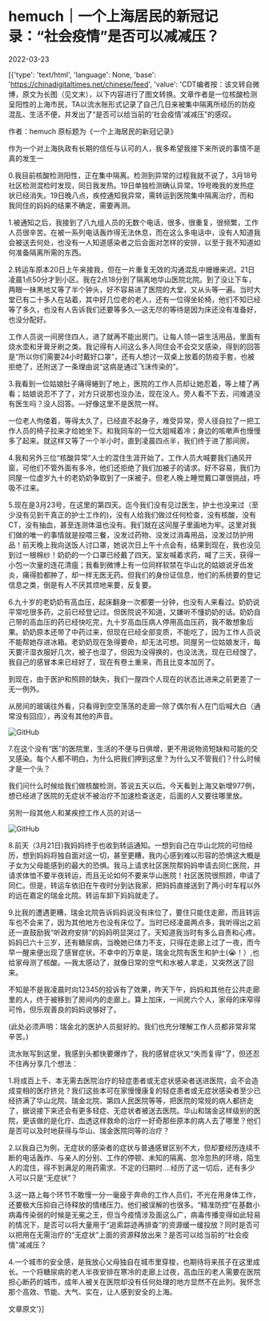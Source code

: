 # hemuch｜一个上海居民的新冠记录：“社会疫情”是否可以减减压？

2022-03-23

[{'type': 'text/html', 'language': None, 'base': 'https://chinadigitaltimes.net/chinese/feed', 'value': 'CDT编者按：该文转自微博，原文为长图（见文末），以下内容进行了图文转换。文章作者是一位核酸检测呈阳性的上海市民，TA以流水账形式记录了自己几日来被集中隔离所经历的防疫混乱、生活不便，并发出了“是否可以给当前的‘社会疫情’减减压”的感叹。

作者：hemuch    原标题为《一个上海居民的新冠记录》

作为一个对上海执政有长期的信任与认可的人，我多希望我接下来所说的事情不是真的发生一

0.我目前核酸检测阳性，正在集中隔离。检测到异常的过程我就不说了，3月18号社区检测混检时发现，同日我发热。19日单独检测确认异常。19号晚我的发热症状已经消失。19日晚八点，疾控通知我异常，需转运到医院集中隔离治疗，而和我同住的妈妈的结果不确定，需要再测。

1.被通知之后，我接到了八九组人员的无数个电话，很多，很重复，很频繁，工作人员很辛苦。在被一系列电话轰炸得无法休息，而在这么多电话中，没有人知道我会被送去何处，也没有一人知道感染者之后会面对怎样的安排，以至于我不知道如何准备隔离所需的东西。

2.转运车原本20日上午来接我，但在一片重复无效的沟通混乱中姗姗来迟。21日凌晨1点50分才到小区。我在2点18分到了隔离地华山医院北院。到了没让下车，两眼一抹黑地又等了半个钟头，好不容易进了医院的大堂，又从头等一遍。当时大堂已有二十多人在站着，其中好几位老的老人，还有一位得坐轮椅，他们不知已经等了多久，也没有人告诉我们还要等多久—这无尽的等待是因为床还没有准备好，也没分配好。

工作人员说一间房住四人，进了就再不能出房门。让每人领一袋生活用品，里面有烧水壶和牙膏牙刷之类。我记得有人问这么多人同住会不会交叉感染，得到的回答是“所以你们需要24小时戴好口罩”，还有人想讨一双桌上放着的防疫手套，也被拒绝了，还附送了一条理由说“这病是通过飞沫传染的”。

3.我看到一位姑娘肚子痛得蜷到了地上，医院的工作人员却让她忍着，等上楼了再看；姑娘说忍不了了，对方只说那也没办法，现在没人。旁人看不下去，问难道没有医生吗？没人回答。—好像这里不是医院一样。

一位老人佝偻着，等得太久了，已经直不起身子，难受异常，旁人径自拉了一把工作人员的椅子拉来才给她坐下。和我同车的一位大姐喊着冷；身边的咳嗽声也慢慢多了起来。就这样又等了一个半小时，直到凌晨四点半，我们终于进了那间房。

4.我和另外三位“核酸异常”人士的混住生涯开始了。工作人员大喊要我们通风开窗，可他们不管外面有多冷，他们还拒绝了我们加被子的请求。好不容易，我们为同屋一位虚岁九十的老奶奶争取到了一床被子。但老人晚上睡觉戴口罩很挑战，呼吸不过来。

5.现在是3月23号，在这里的第四天。迄今我们没有见过医生，护士也没来过（至少没有见到干真正的护士工作的)，没有人给我们做过任何检查，没有核酸，没有CT，没有抽血，甚至连测体温也没有。我们就在这间屋子里画地为牢。这里对我们做的唯一的事情就是投喂三餐，没发过药物、没发过消毒用品，没发过防护用品！前天晚上我向送饭人讨口罩，她说次日上午十点会有，结果到现在，我也没见到过一根棉纱！奶奶的一个口罩已经戴了四天。室友喊着求药，喊了三天，获得一小包一次量的连花清瘟；我看到微博上有一位同样软禁在华山北的姑娘说牙齿发炎，痛得脸都肿了，却一样无医无药。但我们的身份证信息，他们的系统要的登记信息之类，倒是有人不厌其烦地来要，反复要。

6.九十岁的老奶奶有高血压，起床翻身一次都要一分钟，也没有人来看过。奶奶说平常吃很多药，之前已经登记过。但医院说不知道，又嫌听不懂奶奶的话。奶奶自己带的高血压的药已经快吃完，九十岁高血压病人停用高血压药，我不敢想象后果。奶奶原本还带了中药过来，但现在已经全部变质，不能吃了，因为工作人员说不能帮她存进冰箱。老奶奶现在急得要命，却无法可想。同屋另一位姑娘发汗，每天要汗湿衣服好几次，被子也湿了，但因为没得换的，也没法洗，现在已经馊了。我自己的感冒本来已经好了，现在有卷土重来，而且比变本加厉了。

到现在，由于医护和照顾的缺失，我们一屋四个人现在的状态比进来之前更差了一无一例外。

从房间的玻璃往外看，只看得到空空荡荡的走廊一除了偶尔有人在门后喊大白（通常没有回应），再没有其他的声音。

![GitHub](https://chinadigitaltimes.net/chinese/files/2022/03/image-1648034555605.png)

7.在这个没有“医”的医院里，生活的不便与日俱增，更不用说物资短缺和可能的交叉感染。每个人都不明白，为什么把我们押到这里？为什么又不管我们？什么时候才是一个头？

我们问什么时候给我们做核酸检测，答说五天以后。今天看到上海又新增977例，想已经进了医院的无症状不被治疗不加速检查送走，后面的人又要往哪里放。

另附一段其他人和某疾控工作人员的对话一

![GitHub](https://chinadigitaltimes.net/chinese/files/2022/03/image-1648034632015.png)

8.前天（3月21日)我妈妈终于也收到转运通知。一想到自己在华山北院的可怕经历，想到妈妈将独自面对这一切，甚至更糟，我内心感到难以形容的恐惧这大概是子女为父母能感到的最大的恐惧。我马上请求社区医院帮妈妈申请去同仁医院，并请求体恤不要半夜转运，而且无论如何不要来华山医院！社区医院很照顾，申请了同仁。但是，转运车依旧在午夜时分到达我家，把妈妈直接送到了两小时车程以外的远在嘉定的瑞金北院。转运车卸下妈妈就走了。

9.比我的遭遇更糟，瑞金北院告诉妈妈说没有床位了，要住只能住走廊，而且转运车也不会来了，因为其他地方也没有床位了。当时已经凌晨两点多，我听得出之前还一直鼓励我“听政府安排”的妈妈明显哭过了。天知道我当时有多么自责和心疼。妈妈已六十三岁，还有糖尿病，当晚她已体力不支，只得在走廊上过了一夜，而今早一醒来便出现了感冒症状。不幸中的万幸是，瑞金北院有医生和护士(😭！）,也给家母测了核酸。—我太感动了，就像日常的空气和水被人拿走，又突然送了回来。

不知是不是我凌晨时向12345的投诉有了效果，昨天下午，妈妈和其他在公共走廊里的人，终于被移到了房间内的走廊上。算上加床，一间房六个人，家母的床窄得可怜，但乐观善良的妈妈说够好了。

(此处必须声明：瑞金北的医护人员挺好的。我们也充分理解工作人员都非常非常辛苦。)

流水账写到这里，我感到头都快要爆炸了，我的感冒症状又“失而复得”了，但还忍不住再分享几个想法：

1.将成百上千、本无需去医院治疗的轻症患者或无症状感染者送进医院，会不会造成变相的医疗挤兑？我们这些本可在家慢慢康复的轻症患者或无症状感染者至少已经挤满了华山北院、瑞金北院、第四人民医院等等，把医院的常规的病人都挤走了，据说接下来还会有更多轻症、无症状者被送去医院。华山和瑞金这样级别的医院，更该做的是化疗、血透这样救命的治疗一好奇那些原本的病人去了哪里？他们是否可以及时地获得与华山、瑞金医院同等的治疗？

2.以我自己为例，无症状的感染者的症状与普通感冒区别不大，但却要经历连续不断的电话轰炸、与亲人的分别、工作的停顿、未知的隔离、忽冷忽热的环境，陌生人的混住，得不到满足的用药需求、不定的归期时.…经历了这一切后，还有多少人可以只是“无症状”？

3.这一路上每个环节不敢慢一分一毫疲于奔命的工作人员们，不光在用身体工作，还要极大压抑自己待释放的情绪压力。他们被误解的也很多。“精准防控”在基数小病毒传染弱的时候是无冕之王，但当今疫情涉及面这么广，病毒传播变得如此轻易的情况下，是否可以将大量用于“追索踪迹再排查”的资源缓一缓投放？同时是否可以把用在无需治疗的“无症状”上面的资源释放出来？是否可以给当前的“社会疫情”减减压？

4.一个城市的安全感，是我放心父母独自在城市里穿梭，也期待将来孩子在这里成长。一个将糖尿病的老人半夜安排在寒冷的走廊上过夜，高血压的老人需要在医院担心断药的城市，成年人被关在医院却没有任何处理的地方显然不在此列。我怀念那个高效、节能、大气、实在，让人感到安全的上海。

文章原文'}]